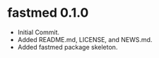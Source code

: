 # fastmed 0.1.0

-   Initial Commit.
-   Added README.md, LICENSE, and NEWS.md.
-   Added fastmed package skeleton.
